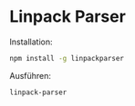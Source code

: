 # Linpack Parser
Installation:
```bash
npm install -g linpackparser
```

Ausführen:
```bash
linpack-parser
```

